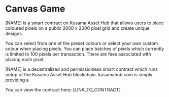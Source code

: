 # Canvas Game
[NAME] is a smart contract on Kusama Asset Hub that allows users to place coloured pixels on a public 2000 x 2000 pixel grid and create unique designs. 

You can select from one of the preset colours or select your own custom colour when placing pixels. You can place batches of pixels which currently is limited to 100 pixels per transaction. There are fees associated with placing each pixel.

[NAME] is a decentralized and permissionless smart contract which runs ontop of the Kusama Asset Hub blockchain. kusamahub.com is simply providing a 

You can view the contract here: [LINK_TO_CONTRACT]
